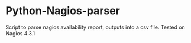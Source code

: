 # Python-Nagios-parser
Script to parse nagios availability report, outputs into a csv file.
Tested on Nagios 4.3.1

